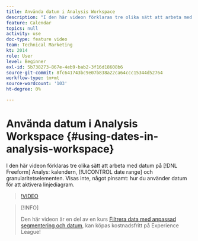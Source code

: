 ```yaml
---
title: Använda datum i Analysis Workspace
description: "I den här videon förklaras tre olika sätt att arbeta med datum i Frihandsanalys: kalendern, datumintervallelementen och granularitetselementen. Visas inte, något pinsamt: hur du använder datum för att aktivera linjediagram. "
feature: Calendar
topics: null
activity: use
doc-type: feature video
team: Technical Marketing
kt: 2014
role: User
level: Beginner
exl-id: 5b738273-867e-4eb9-bab2-3f16d18608b6
source-git-commit: 8fc641743bc9e07b838a22ca64ccc15344d52764
workflow-type: tm+mt
source-wordcount: '103'
ht-degree: 0%

---
```


# Använda datum i Analysis Workspace {#using-dates-in-analysis-workspace}

I den här videon förklaras tre olika sätt att arbeta med datum på [!DNL Freeform] Analys: kalendern, [!UICONTROL date range] och granularitetselementen. Visas inte, något pinsamt: hur du använder datum för att aktivera linjediagram.

>[!VIDEO](https://video.tv.adobe.com/v/24136/?quality=12&learn=on)

>[!INFO]
>
> Den här videon är en del av en kurs [Filtrera data med anpassad segmentering och datum](https://experienceleague.adobe.com/?recommended=Analytics-U-1-2021.1.filterdata), kan köpas kostnadsfritt på Experience League!